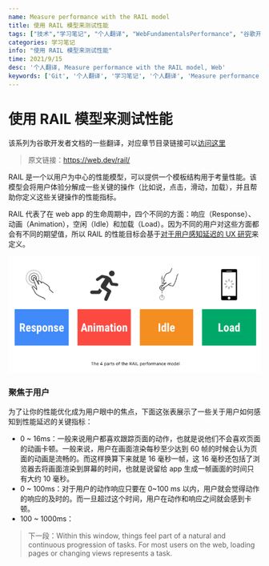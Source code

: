 ```yaml
---
name: Measure performance with the RAIL model
title: 使用 RAIL 模型来测试性能
tags: ["技术","学习笔记", "个人翻译", "WebFundamentalsPerformance", "谷歌开发者文档"]
categories: 学习笔记
info: "使用 RAIL 模型来测试性能"
time: 2021/9/15
desc: '个人翻译, Measure performance with the RAIL model, Web'
keywords: ['Git', '个人翻译', '学习笔记', '个人翻译', 'Measure performance with the RAIL model']
---
```


# 使用 RAIL 模型来测试性能

该系列为谷歌开发者文档的一些翻译，对应章节目录链接可以[访问这里](https://developers.google.com/web/fundamentals?hl=zh-cn)

> 原文链接：https://web.dev/rail/

RAIL 是一个以用户为中心的性能模型，可以提供一个模板结构用于考量性能。该模型会将用户体验分解成一些关键的操作（比如说，点击，滑动，加载），并且帮助你定义这些关键操作的性能指标。

RAIL 代表了在 web app 的生命周期中，四个不同的方面：响应（Response）、动画（Animation），空闲（Idle）和加载（Load）。因为不同的用户对这些方面都会有不同的期望值，所以 RAIL 的性能目标会基于[对于用户感知延迟的 UX 研究](https://www.nngroup.com/articles/response-times-3-important-limits/)来定义。

![measure-1.png](./images/measure-1.png)

### 聚焦于用户

为了让你的性能优化成为用户眼中的焦点，下面这张表展示了一些关于用户如何感知到性能延迟的关键指标：

- 0 ~ 16ms：一般来说用户都喜欢跟踪页面的动作，也就是说他们不会喜欢页面的动画卡顿。一般来说，用户在画面渲染每秒至少达到 60 帧的时候会认为页面的动画是流畅的。而这样换算下来就是 16 毫秒一帧，这 16 毫秒还包括了浏览器去将画面渲染到屏幕的时间，也就是说留给 app 生成一帧画面的时间只有大约 10 毫秒。
- 0 ~ 100ms：对于用户的动作响应只要在 0~100 ms 以内，用户就会觉得动作的响应的及时的。而一旦超过这个时间，用户在动作和响应之间就会感到卡顿。
- 100 ~ 1000ms：



> 下一段：Within this window, things feel part of a natural and continuous progression of tasks. For most users on the web, loading pages or changing views represents a task.





